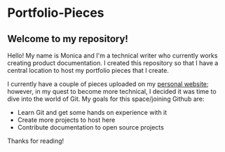 # Portfolio-Pieces
## Welcome to my repository!

Hello! My name is Monica and I'm a technical writer who currently works creating product documentation. I created this repository so that I have a central location to host my portfolio pieces that I create. 

I currently have a couple of pieces uploaded on my [personal website](https://monicathetechwriter.com/portfolio/); however, in my quest to become more technical, I decided it was time to dive into the world of Git. My goals for this space/joining Github are:

- Learn Git and get some hands on experience with it
- Create more projects to host here
- Contribute documentation to open source projects

Thanks for reading!

